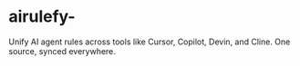 # airulefy-
Unify AI agent rules across tools like Cursor, Copilot, Devin, and Cline. One source, synced everywhere.
